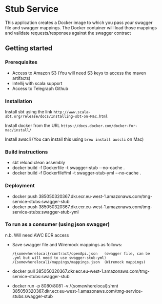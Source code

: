 # Stub Service

This application creates a Docker image to which you pass your swagger file and swagger mappings.
The Docker container will load those mappings and validate requests/responses against the swagger contract

## Getting started

### Prerequisites
* Access to Amazon S3 (You will need S3 keys to access the maven artifacts)
* Intellij with scala support
* Access to Telegraph Github

### Installation

Install sbt using the link `http://www.scala-sbt.org/release/docs/Installing-sbt-on-Mac.html`

Install docker from the URL `https://docs.docker.com/docker-for-mac/install/`

Install awscli (You can install this using `brew install awscli` on Mac)

### Build instructions 

* sbt reload clean assembly
* docker build -f Dockerfile -t swagger-stub --no-cache .
* docker build -f DockerfileYml -t swagger-stub-yml --no-cache .

### Deployment

* docker push 385050320367.dkr.ecr.eu-west-1.amazonaws.com/tmg-service-stubs:swagger-stub
* docker push 385050320367.dkr.ecr.eu-west-1.amazonaws.com/tmg-service-stubs:swagger-stub-yml


### To run as a consumer (using json swagger) 

n.b. Will need AWC ECR access

* Save swagger file and Wiremock mappings as follows:

      /{somewherelocal}/contract/openApi.json   (swagger file, can be .yml but will need to use swagger-stub-yml)
      /{somewherelocal}/mappings/mappings.json  (Wiremock mappings)

* docker pull 385050320367.dkr.ecr.eu-west-1.amazonaws.com/tmg-service-stubs:swagger-stub
* docker run -p 8080:8081 -v /{somewherelocal}:/mnt 385050320367.dkr.ecr.eu-west-1.amazonaws.com/tmg-service-stubs:swagger-stub